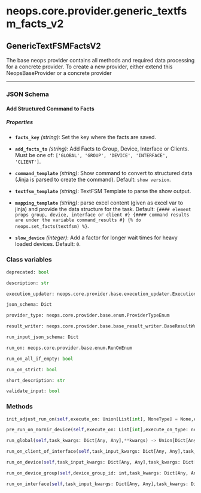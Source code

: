# neops.core.provider.generic_textfsm_facts_v2
## GenericTextFSMFactsV2
The base neops provider contains all methods and required data processing for a concrete provider.
To create a new provider, either extend this NeopsBaseProvider or a concrete provider

----------
### JSON Schema
#### Add Structured Command to Facts


##### Properties


- **`facts_key`** *(string)*: Set the key where the facts are saved.

- **`add_facts_to`** *(string)*: Add Facts to Group, Device, Interface or Clients. Must be one of: `['GLOBAL', 'GROUP', 'DEVICE', 'INTERFACE', 'CLIENT']`.

- **`command_template`** *(string)*: Show command to convert to structured data (Jinja is parsed to create the command). Default: `show version`.

- **`textfsm_template`** *(string)*: TextFSM Template to parse the show output.

- **`mapping_template`** *(string)*: parse excel content (given as excel var to jinja) and provide the data structure for the task. Default: `{#### element props group, device, interface or client #}
{#### command results are under the variable command_results #}
{% do neops.set_facts(textfsm) %}`.

- **`slow_device`** *(integer)*: Add a factor for longer wait times for heavy loaded devices. Default: `0`.

### Class variables
```python
deprecated: bool
```
```python
description: str
```
```python
execution_updater: neops.core.provider.base.execution_updater.ExecutionUpdater
```
```python
json_schema: Dict
```
```python
provider_type: neops.core.provider.base.enum.ProviderTypeEnum
```
```python
result_writer: neops.core.provider.base.base_result_writer.BaseResultWriter
```
```python
run_input_json_schema: Dict
```
```python
run_on: neops.core.provider.base.enum.RunOnEnum
```
```python
run_on_all_if_empty: bool
```
```python
run_on_strict: bool
```
```python
short_description: str
```
```python
validate_input: bool
```
### Methods
```python
init_adjust_run_on(self,execute_on: Union[List[int], NoneType] = None,execute_on_type: Union[neops.core.provider.base.enum.RunOnEnum, NoneType] = None,dry_run: Union[bool, NoneType] = None,task_input_kwargs: Union[Dict[Any, Any], NoneType] = None,search_query: str = '',task_kwargs: Union[Dict[Any, Any], NoneType] = None,**kwargs) -> NoneType
```
```python
pre_run_on_nornir_device(self,execute_on: List[int],execute_on_type: neops.core.provider.base.enum.RunOnEnum,task_kwargs: Dict[Any, Any],task: nornir.core.task.Task,nornir_device_id: int,**kwargs) -> Any
```
```python
run_global(self,task_kwargs: Dict[Any, Any],**kwargs) -> Union[Dict[Any, Any], NoneType]
```
```python
run_on_client_of_interface(self,task_input_kwargs: Dict[Any, Any],task_kwargs: Dict[Any, Any],task: nornir.core.task.Task,nornir_device_id: int,device_id: int,interface_id: int,client_id: int,client_result: neops.core.provider.base.result.coupled_provider_result_types.ProviderClientResult,**kwargs) -> Any
```
```python
run_on_device(self,task_input_kwargs: Dict[Any, Any],task_kwargs: Dict[Any, Any],task: nornir.core.task.Task,nornir_device_id: int,device_id: int,device_result: neops.core.provider.base.result.coupled_provider_result_types.ProviderDeviceResult,**kwargs) -> Any
```
```python
run_on_device_group(self,device_group_id: int,task_kwargs: Dict[Any, Any],device_group_result: neops.core.provider.base.result.coupled_provider_result_types.ProviderDeviceGroupResult,**kwargs) -> Union[Dict[Any, Any], NoneType]
```
```python
run_on_interface(self,task_input_kwargs: Dict[Any, Any],task_kwargs: Dict[Any, Any],task: nornir.core.task.Task,nornir_device_id: int,device_id: int,interface_id: int,interface_result: neops.core.provider.base.result.coupled_provider_result_types.ProviderInterfaceResult,**kwargs) -> Any
```
